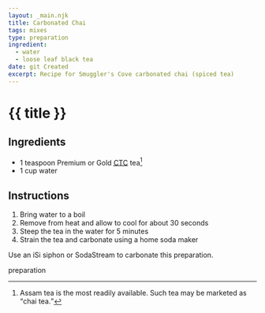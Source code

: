 ```yaml
---
layout: _main.njk
title: Carbonated Chai
tags: mixes
type: preparation
ingredient:
  - water
  - loose leaf black tea
date: git Created
excerpt: Recipe for Smuggler's Cove carbonated chai (spiced tea)
---
```


<!-- markdownlint-disable MD025 -->
# {{ title }}
<!-- markdownlint-enable MD025 -->

## Ingredients

* 1 teaspoon Premium or Gold <abbr title="crush, tear, curl"><a href="https://www.seriouseats.com/chai-recipe-8364307#toc-select-brew-how-to-choose-the-best-type-of-tea-for-chai black tea leaves" target="_blank" rel="external noopener">CTC</a></abbr> tea[^1]
* 1 cup water

[^1]: <span data-pagefind-filter="Ingredient">Assam tea</span> is the most readily available. Such tea may be marketed as <q>chai tea.</q>

## Instructions

1. Bring water to a boil
2. Remove from heat and allow to cool for about 30 seconds
3. Steep the tea in the water for 5 minutes
4. Strain the tea and carbonate using a home soda maker

<tiki-callout type="tip">

  Use an iSi siphon or SodaStream to carbonate this preparation.

</tiki-callout>

<div
  class="sr-only"
  data-cat[0]="Preparation"
  data-ingredient[0]="Water"
  data-ingredient[1]="Tea, black, loose leaf (CTC)"
  data-pagefind-filter="
    Category[data-cat[0]],
    Ingredient[data-ingredient[0]],
    Ingredient[data-ingredient[1]],
    Pantry[data-ingredient[0]],
    Pantry[data-ingredient[1]]
  "
>
</div>

<div class="keywords" aria-hidden>preparation</div>
